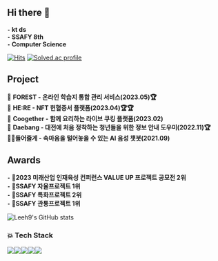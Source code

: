 


## Hi there 👋
**`-` kt ds**  
**`-` SSAFY 8th**  
**`-` Computer Science**    

[![Hits](https://hits.seeyoufarm.com/api/count/incr/badge.svg?url=https%3A%2F%2Fgithub.com%2FLeeh9%2F&count_bg=%2379C83D&title_bg=%23555555&icon=&icon_color=%23E7E7E7&title=hits&edge_flat=false)](https://hits.seeyoufarm.com)
[![Solved.ac profile](http://mazassumnida.wtf/api/mini/generate_badge?boj=gusrnss)](https://solved.ac/gusrnss)

## Project
📗 **FOREST - 온라인 학습지 통합 관리 서비스(2023.05)🏆**  
💖 **HE:RE - NFT 헌혈증서 플랫폼(2023.04)🏆🏆**  
🍳 **Coogether - 함께 요리하는 라이브 쿠킹 플랫폼(2023.02)**   
🏡 **Daebang - 대전에 처음 정착하는 청년들을 위한 정보 안내 도우미(2022.11)🏆**  
🧑🏻‍ **들어줄게 - 속마음을 털어놓을 수 있는 AI 음성 챗봇(2021.09)**  

## Awards
**`-` 🥈2023 미래산업 인재육성 컨퍼런스 VALUE UP 프로젝트 공모전 2위**    
**`-` 🥇SSAFY 자율프로젝트 1위**    
**`-` 🥈SSAFY 특화프로젝트 2위**    
**`-` 🥇SSAFY 관통프로젝트 1위** 

![Leeh9's GitHub stats](https://github-readme-stats.vercel.app/api?username=Leeh9&show_icons=true&theme=dracula)

### 💥 Tech Stack 
<img src="https://img.shields.io/badge/java-007396?style=for-the-badge&logo=java&logoColor=white"><img src="https://img.shields.io/badge/springboot-6DB33F?style=for-the-badge&logo=springboot&logoColor=white"><img src="https://img.shields.io/badge/javascript-F7DF1E?style=for-the-badge&logo=javascript&logoColor=black"><img src="https://img.shields.io/badge/mysql-4479A1?style=for-the-badge&logo=mysql&logoColor=white"><img src="https://img.shields.io/badge/Docker-2496ED?style=for-the-badge&logo=docker&logoColor=white">
</div>
